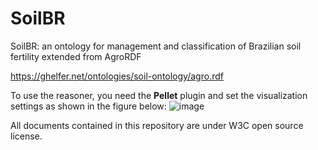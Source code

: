 # SoilBR
SoilBR: an ontology for management and classification of Brazilian soil fertility extended from AgroRDF

https://ghelfer.net/ontologies/soil-ontology/agro.rdf

To use the reasoner, you need the **Pellet** plugin and set the visualization settings as shown in the figure below:
![image](https://github.com/user-attachments/assets/fa79ac7b-f501-41a6-88c0-4a2e9c92dc31)


All documents contained in this repository are under W3C open source license.

